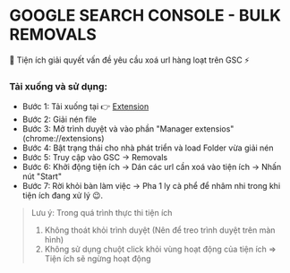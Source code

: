 # GOOGLE SEARCH CONSOLE - BULK REMOVALS 
📌 Tiện ích giải quyết vấn đề yêu cầu xoá url hàng loạt trên GSC ⚡

### Tải xuống và sử dụng:
- Bước 1: Tải xuống tại 👉 [Extension](https://github.com/7vnguyenvu/gsc-bulk-remove/archive/refs/heads/main.zip)
- Bước 2: Giải nén file
- Bước 3: Mở trình duyệt và vào phần "Manager extensios" (chrome://extensions)
- Bước 4: Bật trạng thái cho nhà phát triển và load Folder vừa giải nén
- Bước 5: Truy cập vào GSC -> Removals
- Bước 6: Khởi động tiện ích -> Dán các url cần xoá vào tiện ích -> Nhấn nút "Start"
- Bước 7: Rời khỏi bàn làm việc -> Pha 1 ly cà phể để nhâm nhi trong khi tiện ích đang xử lý 😉.

> Lưu ý: Trong quá trình thực thi tiện ích
>   1. Không thoát khỏi trình duyệt (Nên để treo trình duyệt trên màn hình)
>   2. Không sử dụng chuột click khỏi vùng hoạt động của tiện ích => Tiện ích sẽ ngừng hoạt động

